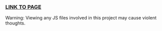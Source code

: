 ### [LINK TO PAGE](https://codylarge.github.io/Toontown-Webapp/)

Warning: Viewing any JS files involved in this project may cause violent thoughts.
